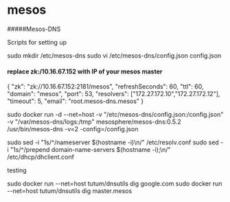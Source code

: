 # mesos

#####Mesos-DNS

Scripts for setting up

sudo mkdir /etc/mesos-dns
sudo vi /etc/mesos-dns/config.json
config.json

#### replace zk:/10.16.67.152 with IP of your mesos master
 {
  "zk": "zk://10.16.67.152:2181/mesos",
  "refreshSeconds": 60,
  "ttl": 60,
  "domain": "mesos",
  "port": 53,
  "resolvers": ["172.27.172.10","172.27.172.12"],
  "timeout": 5,
  "email": "root.mesos-dns.mesos"
 }

sudo docker run -d --net=host -v "/etc/mesos-dns/config.json:/config.json" -v "/var/mesos-dns/logs:/tmp" mesosphere/mesos-dns:0.5.2 /usr/bin/mesos-dns -v=2 -config=/config.json


sudo sed -i "1s/^/nameserver $(hostname -i)\n/" /etc/resolv.conf
sudo sed -i "1s/^/prepend domain-name-servers $(hostname -i);\n/" /etc/dhcp/dhclient.conf

testing

sudo docker run --net=host tutum/dnsutils dig google.com
sudo docker run --net=host tutum/dnsutils dig master.mesos

